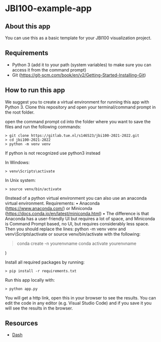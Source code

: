 # JBI100-example-app

## About this app

You can use this as a basic template for your JBI100 visualization project.

## Requirements

* Python 3 (add it to your path (system variables) to make sure you can access it from the command prompt)
* Git (https://git-scm.com/book/en/v2/Getting-Started-Installing-Git)

## How to run this app

We suggest you to create a virtual environment for running this app with Python 3. Clone this repository 
and open your terminal/command prompt in the root folder.


open the command prompt
cd into the folder where you want to save the files and run the following commands:

```
> git clone https://gitlab.tue.nl/s146523/jbi100-2021-2022.git
> cd jbi100-2021-2022
> python -m venv venv

```
If python is not recognized use python3 instead

In Windows: 

```
> venv\Scripts\activate

```
In Unix system:
```
> source venv/bin/activate
```

(Instead of a python virtual environment you can also use an anaconda virtual environment. 
Requirements:
• Anaconda (https://www.anaconda.com/) or Miniconda (https://docs.conda.io/en/latest/miniconda.html)
• The difference is that Anaconda has a user-friendly UI but requires a lot of space, and Miniconda is Command Prompt based, no UI, but requires considerably less space.
Then you should replace the lines: python -m venv venv and venv\Scripts\activate or source venv/bin/activate with the following:

> conda create -n yourenvname
> conda activate yourenvname

)

Install all required packages by running:
```
> pip install -r requirements.txt
```

Run this app locally with:
```
> python app.py
```
You will get a http link, open this in your browser to see the results. You can edit the code in any editor (e.g. Visual Studio Code) and if you save it you will see the results in the browser.

## Resources

* [Dash](https://dash.plot.ly/)
